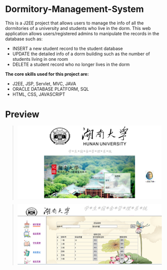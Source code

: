 # Dormitory-Management-System

This is a J2EE project that allows users to manage the info of all the dormitories of a university and students who live in the dorm.
This web application allows users/registered admins to manipulate the records in the database such as:
* INSERT a new student record to the student database
* UPDATE the detailed info of a dorm building such as the number of students living in one room    
* DELETE a student record who no longer lives in the dorm

__The core skills used for this project are:__ 
* J2EE, JSP, Servlet, MVC, JAVA
* ORACLE DATABASE PLATFORM, SQL
* HTML, CSS, JAVASCRIPT

# Preview
> ![login_page](/d2.png)

> ![page](/d1.png)
